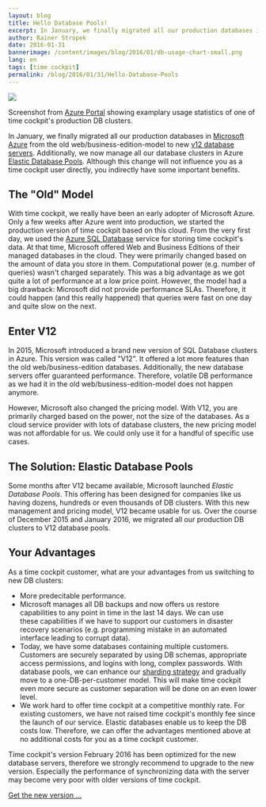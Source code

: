 ```yaml
---
layout: blog
title: Hello Database Pools!
excerpt: In January, we finally migrated all our production databases in Microsoft Azure from the old web/business-edition-model to new v12 database servers. Additionally, we now manage all our database clusters in Azure Database Pools. Although this change will not influence you as a time cockpit user directly, you indirectly have some important benefits.
author: Rainer Stropek
date: 2016-01-31
bannerimage: /content/images/blog/2016/01/db-usage-chart-small.png
lang: en
tags: [time cockpit]
permalink: /blog/2016/01/31/Hello-Database-Pools
---
```


<p>
  <img src="{{site.baseurl}}/content/images/blog/2016/01/db-usage-chart.png" />
</p><p class="imageCaption">Screenshot from <a href="http://portal.azure.com">Azure Portal</a> showing examplary usage statistics of one of time cockpit's production DB clusters.<br /></p><p>In January, we finally migrated all our production databases in <a href="http://azure.microsoft.com" target="_blank">Microsoft Azure</a> from the old web/business-edition-model to new <a href="https://azure.microsoft.com/en-us/documentation/articles/sql-database-v12-whats-new/" target="_blank">v12 database servers</a>. Additionally, we now manage all our database clusters in Azure <a href="https://azure.microsoft.com/en-us/documentation/articles/sql-database-elastic-pool/" target="_blank">Elastic Database Pools</a>. Although this change will not influence you as a time cockpit user directly, you indirectly have some important benefits.</p><h2>The "Old" Model</h2><p>With time cockpit, we really have been an early adopter of Microsoft Azure. Only a few weeks after Azure went into production, we started the production version of time cockpit based on this cloud. From the very first day, we used the <a href="https://azure.microsoft.com/en-us/documentation/services/sql-database/" target="_blank">Azure SQL Database</a> service for storing time cockpit's data. At that time, Microsoft offered Web and Business Editions of their managed databases in the cloud. They were primarily changed based on the amount of data you store in them. Computational power (e.g. number of queries) wasn't charged separately. This was a big advantage as we got quite a lot of performance at a low price point. However, the model had a big drawback: Microsoft did not provide performance SLAs. Therefore, it could happen (and this really happened) that queries were fast on one day and quite slow on the next.</p><h2>Enter V12</h2><p>In 2015, Microsoft introduced a brand new version of SQL Database clusters in Azure. This version was called "V12". It offered a lot more features than the old web/business-edition databases. Additionally, the new database servers offer guaranteed performance. Therefore, volatile DB performance as we had it in the old web/business-edition-model does not happen anymore.</p><p>However, Microsoft also changed the pricing model. With V12, you are primarily charged based on the power, not the size of the databases. As a cloud service provider with lots of database clusters, the new pricing model was not affordable for us. We could only use it for a handful of specific use cases.</p><h2>The Solution: Elastic Database Pools</h2><p>Some months after V12 became available, Microsoft launched <em>Elastic Database Pools</em>. This offering has been designed for companies like us having dozens, hundreds or even thousands of DB clusters. With this new management and pricing model, V12 became usable for us. Over the course of December 2015 and January 2016, we migrated all our production DB clusters to V12 database pools.</p><h2>Your Advantages</h2><p>As a time cockpit customer, what are your advantages from us switching to new DB clusters:</p><ul>
  <li>More predecitable performance.</li>
  <li>Microsoft manages all DB backups and now offers us restore capabilities to any point in time in the last 14 days. We can use these capabilities if we have to support our customers in disaster recovery scenarios (e.g. programming mistake in an automated interface leading to corrupt data).</li>
  <li>Today, we have some databases containing multiple customers. Customers are securely separated by using DB schemas, appropriate access permissions, and logins with long, complex passwords. With database pools, we can enhance our <a href="https://msdn.microsoft.com/en-us/library/dn589797.aspx" target="_blank">sharding strategy</a> and gradually move to a one-DB-per-customer model. This will make time cockpit even more secure as customer separation will be done on an even lower level.</li>
  <li>We work hard to offer time cockpit at a competitive monthly rate. For existing customers, we have not raised time cockpit's monthly fee since the launch of our service. Elastic databases enable us to keep the DB costs low. Therefore, we can offer the advantages mentioned above at no additional costs for you as a time cockpit customer.
<br /></li>
</ul><p>Time cockpit's version February 2016 has been optimized for the new database servers, therefore we strongly recommend to upgrade to the new version. Especially the performance of synchronizing data with the server may become very poor with older versions of time cockpit.</p><p>
  <a href="~/account/download">Get the new version ...</a>
</p>